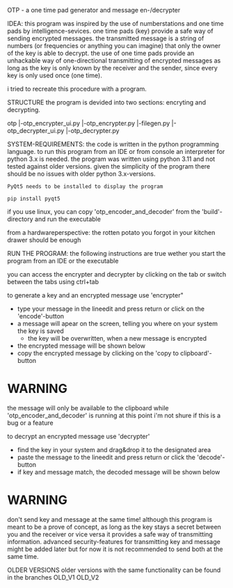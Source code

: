 OTP - a one time pad generator and message en-/decrypter

IDEA:
this program was inspired by the use of numberstations and one time pads by intelligence-sevices.
one time pads (key) provide a safe way of sending encrypted messages. the transmitted message
is a string of numbers (or frequencies or anything you can imagine) that only the owner of the key 
is able to decrypt. the use of one time pads provide an unhackable way of one-directional 
transmitting of encrypted messages as long as the key is only known by the receiver and 
the sender, since every key is only used once (one time).

i tried to recreate this procedure with a program.

STRUCTURE
the program is devided into two sections: encryting and decrypting.

otp
	|-otp_encrypter_ui.py
		|-otp_encrypter.py
			|-filegen.py
	|-otp_decrypter_ui.py
		|-otp_decrypter.py

SYSTEM-REQUIREMENTS:
the code is written in the python programming language. to run this program from an IDE or from console 
an interpreter for python 3.x is needed. the program was written using python 3.11 and not tested against
older versions. given the simplicity of the program there should be no issues with older python 3.x-versions.

	PyQt5 needs to be installed to display the program

	pip install pyqt5

if you use linux, you can copy 'otp_encoder_and_decoder' from the 'build'-directory and
run the executable

from a hardwareperspective: the rotten potato you forgot in your kitchen drawer should be enough

RUN THE PROGRAM:
the following instructions are true wether you start the program from an IDE or the executable

you can access the encrypter and decrypter by clicking on the tab or switch between the tabs using
ctrl+tab

to generate a key and an encrypted message use 'encrypter"
- type your message in the lineedit and press return or click on the 'encode'-button
- a message will apear on the screen, telling you where on your system the key is saved
	- the key will be overwritten, when a new message is encrypted
- the encrypted message will be shown below
- copy the encrypted message by clicking on the 'copy to clipboard'-button
	
# WARNING #
the message will only be available to the clipboard while 'otp_encoder_and_decoder' is running
at this point i'm not shure if this is a bug or a feature

to decrypt an encrypted message use 'decrypter'
- find the key in your system and drag&drop it to the designated area
- paste the message to the lineedit and press return or click the 'decode'-button
- if key and message match, the decoded message will be shown below

# WARNING #
don't send key and message at the same time! although this program is meant to be a prove of concept,
as long as the key stays a secret between you and the receiver or vice versa it provides a safe
way of transmitting information. advanced security-features for transmitting key and message might
be added later but for now it is not recommended to send both at the same time.

OLDER VERSIONS
older versions with the same functionality can be found in the branches
OLD_V1
OLD_V2